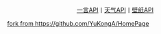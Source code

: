 <div>
    <p align="center"><a href="https://v1.hitokoto.cn">一言API</a>丨<a href="https://tianqiapi.com/api.php?style=tuskin=pitaya">天气API</a>丨<a href="https://api.blogbig.cn/bing/api.php">壁纸API</a></p>
    <p><a href="https://github.com/YuKongA/HomePage">fork from https://github.com/YuKongA/HomePage</a></p>
</div>
